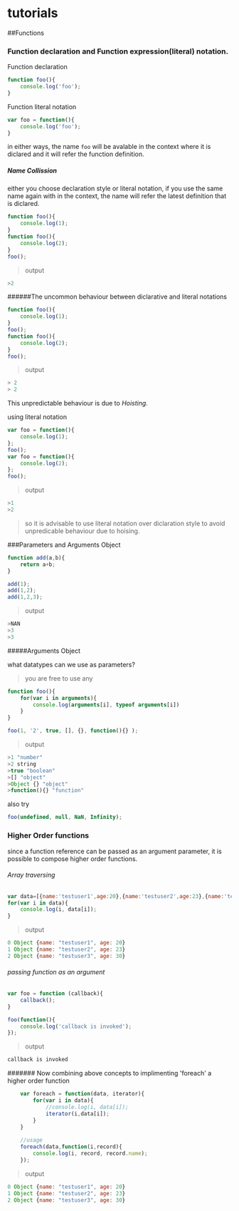 # tutorials

##Functions
### Function declaration and Function expression(literal) notation.

Function declaration
```javascript
function foo(){
	console.log('foo');
}
```
Function literal notation
```javascript
var foo = function(){
	console.log('foo');
}
```
in either ways, 
the name `foo` will be avalable in the context where it is diclared and it will refer the function definition.

##### Name Collission
either you choose declaration style or literal notation, if you use the same name again with in the context, the name will refer the latest definition that is diclared.
```javascript
function foo(){
	console.log(1);
}
function foo(){
	console.log(2);
}
foo();
```
> output
```javascript
>2
```

######The uncommon behaviour between diclarative and literal notations
```javascript
function foo(){
	console.log(1);
}
foo();
function foo(){
	console.log(2);
}
foo();
```
>output
```javascript
> 2
> 2
```
This unpredictable behaviour is due to *Hoisting*.

using literal notation
```javascript
var foo = function(){
	console.log(1);
};
foo();
var foo = function(){
	console.log(2);
};
foo();
```
>output
```javascript
>1
>2
```
>so it is advisable to use literal notation over diclaration style to avoid unpredicable behaviour due to hoising.

###Parameters and Arguments Object
```javascript
function add(a,b){
	return a+b;
}

add(1);
add(1,2);
add(1,2,3);
```
> output

```javascript
>NAN
>3
>3
```
#####Arguments Object

what datatypes can we use as parameters? 

>you are free to use any

```javascript
function foo(){	
	for(var i in arguments){
		console.log(arguments[i], typeof arguments[i])
	}
}

foo(1, '2', true, [], {}, function(){} );
```

> output

```javascript
>1 "number"
>2 string
>true "boolean"
>[] "object"
>Object {} "object"
>function(){} "function"
```
also try  

```javascript
foo(undefined, null, NaN, Infinity); 
```


### Higher Order functions
since a function reference can be passed as an argument parameter, it is possible to compose higher order functions.

###### Array traversing
```javascript
var data=[{name:'testuser1',age:20},{name:'testuser2',age:23},{name:'testuser3',age:30}];
for(var i in data){
	console.log(i, data[i]);
}
```
>output 
```javascript
0 Object {name: "testuser1", age: 20}
1 Object {name: "testuser2", age: 23}
2 Object {name: "testuser3", age: 30}
```
###### passing function as an argument
```javascript
var foo = function (callback){
	callback();
}

foo(function(){
	console.log('callback is invoked');
});
```
>output
```javascript
callback is invoked
```

####### Now combining above concepts to implimenting 'foreach' a higher order function
```javascript
	var foreach = function(data, iterator){
		for(var i in data){
			//console.log(i, data[i]);
			iterator(i,data[i]);
		}
	}
	
	//usage
	foreach(data,function(i,record){
		console.log(i, record, record.name);
	});
```
>output 
```javascript
0 Object {name: "testuser1", age: 20}
1 Object {name: "testuser2", age: 23}
2 Object {name: "testuser3", age: 30}
```








